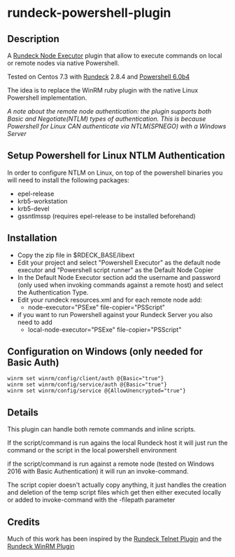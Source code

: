 # rundeck-powershell-plugin

## Description

A [Rundeck Node Executor](http://rundeck.org/docs/plugins-user-guide/node-execution-plugins.html) plugin that allow to execute commands on local or remote nodes via native Powershell.

Tested on Centos 7.3 with [Rundeck](http://rundeck.org) 2.8.4 and [Powershell 6.0b4](https://github.com/PowerShell/PowerShell)

The idea is to replace the WinRM ruby plugin with the native Linux Powershell implementation.

_A note about the remote node authentication: the plugin supports both Basic and Negotiate(NTLM) types of authentication. This is because Powershell for Linux CAN authenticate via NTLM(SPNEGO) with a Windows Server_


## Setup Powershell for Linux NTLM Authentication

In order to configure NTLM on Linux, on top of the powershell binaries you will need to install the following packages:

* epel-release
* krb5-workstation
* krb5-devel
* gssntlmssp (requires epel-release to be installed beforehand)

## Installation

* Copy the zip file in $RDECK_BASE/libext
* Edit your project and select "Powershell Executor" as the default node executor and "Powershell script runner" as the Default Node Copier
* In the Default Node Executor section add the username and password (only used when invoking commands against a remote host) and select the Authentication Type.
* Edit your rundeck resources.xml and for each remote node add: 
  * node-executor="PSExe" file-copier="PSScript"
* if you want to run Powershell against your Rundeck Server you also need to add
  * local-node-executor="PSExe" file-copier="PSScript"

## Configuration on Windows (only needed for Basic Auth)
```
winrm set winrm/config/client/auth @{Basic="true"}
winrm set winrm/config/service/auth @{Basic="true"}
winrm set winrm/config/service @{AllowUnencrypted="true"}
```

## Details

This plugin can handle both remote commands and inline scripts.

If the script/command is run agains the local Rundeck host it will just run the command or the script in the local powershell environment

if the script/command is run against a remote node (tested on Windows 2016 with Basic Authentication) it will run an invoke-command.

The script copier doesn't actually copy anything, it just handles the creation and deletion of the temp script files which get then either executed locally or added to invoke-command with the -filepath parameter

## Credits

Much of this work has been inspired by the [Rundeck Telnet Plugin](https://github.com/adomaceo/telnet-plugin) and the [Rundeck WinRM Plugin](https://github.com/rundeck-plugins/rundeck-winrm-plugin)